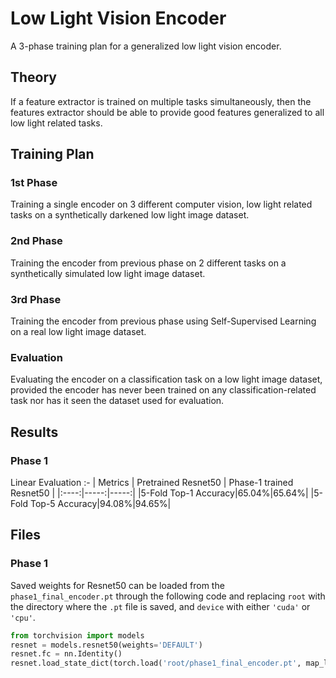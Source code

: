 # Low Light Vision Encoder
A 3-phase training plan for a generalized low light vision encoder.

## Theory
If a feature extractor is trained on multiple tasks simultaneously, then the features extractor should be able to provide good features generalized to all low light related tasks.

## Training Plan
### 1st Phase
Training a single encoder on 3 different computer vision, low light related tasks on a synthetically darkened low light image dataset.
### 2nd Phase
Training the encoder from previous phase on 2 different tasks on a synthetically simulated low light image dataset.
### 3rd Phase
Training the encoder from previous phase using Self-Supervised Learning on a real low light image dataset.
### Evaluation
Evaluating the encoder on a classification task on a low light image dataset, provided the encoder has never been trained on any classification-related task nor has it seen the dataset used for evaluation.

## Results
### Phase 1
Linear Evaluation :-
| Metrics | Pretrained Resnet50 | Phase-1 trained Resnet50 |
|:----:|-----:|-----:|
|5-Fold Top-1 Accuracy|65.04%|65.64%|
|5-Fold Top-5 Accuracy|94.08%|94.65%|

## Files
### Phase 1
Saved weights for Resnet50 can be loaded from the `phase1_final_encoder.pt` through the following code and replacing `root` with the directory where the `.pt` file is saved, and `device` with either `'cuda'` or `'cpu'`.
```python
from torchvision import models
resnet = models.resnet50(weights='DEFAULT')
resnet.fc = nn.Identity()
resnet.load_state_dict(torch.load('root/phase1_final_encoder.pt', map_location = device, weights_only = False))
```
